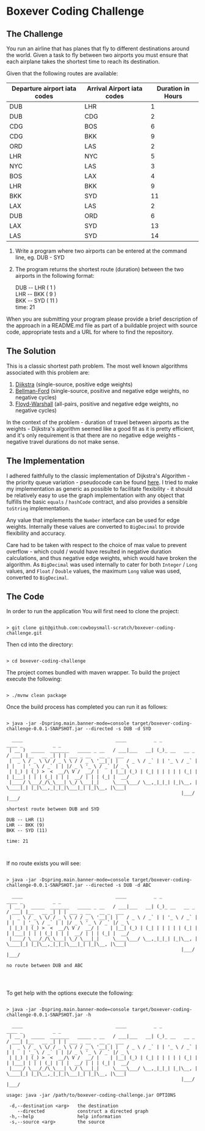 
# Boxever Coding Challenge



## The Challenge


You run an airline that has planes that fly to different destinations around the world. Given a
task to fly between two airports you must ensure that each airplane takes the shortest time
to reach its destination.


Given that the following routes are available:


| Departure airport iata codes | Arrival Airport iata codes | Duration in Hours |
| ---------------------------- | -------------------------- | ----------------- |
| DUB                          | LHR                        | 1                 |
| DUB                          | CDG                        | 2                 |
| CDG                          | BOS                        | 6                 |
| CDG                          | BKK                        | 9                 |
| ORD                          | LAS                        | 2                 |
| LHR                          | NYC                        | 5                 |
| NYC                          | LAS                        | 3                 |
| BOS                          | LAX                        | 4                 |
| LHR                          | BKK                        | 9                 |
| BKK                          | SYD                        | 11                |
| LAX                          | LAS                        | 2                 |
| DUB                          | ORD                        | 6                 |
| LAX                          | SYD                        | 13                |
| LAS                          | SYD                        | 14                |




1. Write a program where two airports can be entered at the command line, eg. DUB - SYD  


2. The program returns the shortest route (duration) between the two airports in the following format:  


   DUB -- LHR ( 1 )  
   LHR -- BKK ( 9 )  
   BKK -- SYD ( 11 )  
   time: 21


When you are submitting your program please provide a brief description of the approach in a 
README.md file as part of a buildable project with source code, appropriate tests and a URL 
for where to find the repository.



## The Solution

This is a classic shortest path problem. The most well known algorithms associated with this 
problem are:


1. [Dijkstra](https://en.wikipedia.org/wiki/Dijkstra%27s_algorithm) (single-source, positive edge weights)
2. [Bellman-Ford](https://en.wikipedia.org/wiki/Bellman%E2%80%93Ford_algorithm) (single-source, positive and negative edge weights, no negative cycles)
3. [Floyd-Warshall](https://en.wikipedia.org/wiki/Floyd%E2%80%93Warshall_algorithm) (all-pairs, positive and negative edge weights, no negative cycles)


In the context of the problem - duration of travel between airports as the weights - 
Dijkstra's algorithm seemed like a good fit as it is pretty efficient, and it's only 
requirement is that there are no negative edge weights - negative travel durations do 
not make sense. 



## The Implementation

I adhered faithfully to the classic implementation of Dijkstra's Algorithm - the priority queue 
variation - pseudocode can be found [here](https://en.wikipedia.org/wiki/Dijkstra%27s_algorithm#Using_a_priority_queue). 
I tried to make my implementation as generic as possible to facilitate flexibility - 
it should be relatively easy to use the graph implementation with any object that fulfills the 
basic `equals` / `hashCode` contract, and also provides a sensible `toString` implementation.


Any value that implements the `Number` interface can be used for edge weights. Internally these 
values are converted to `BigDecimal` to provide flexibility and accuracy.


Care had to be taken with respect to the choice of max value to prevent overflow - which could 
/ would have resulted in negative duration calculations, and thus negative edge weights, which 
would have broken the algorithm. As `BigDecimal` was used internally to cater for both 
`Integer` / `Long` values, and `Float` / `Double` values, the maximum `Long` value was used, converted to 
`BigDecimal`.



## The Code

In order to run the application You will first need to clone the project:


```shell

> git clone git@github.com:cowboysmall-scratch/boxever-coding-challenge.git  

```


Then cd into the directory:


```shell

> cd boxever-coding-challenge

```


The project comes bundled with maven wrapper. To build the project execute the following:


```shell

> ./mvnw clean package

```


Once the build process has completed you can run it as follows:


```shell

> java -jar -Dspring.main.banner-mode=console target/boxever-coding-challenge-0.0.1-SNAPSHOT.jar --directed -s DUB -d SYD 

  ____                                  ____          _ _                ____ _           _ _
 | __ )  _____  _______   _____ _ __   / ___|___   __| (_)_ __   __ _   / ___| |__   __ _| | | ___ _ __   __ _  ___
 |  _ \ / _ \ \/ / _ \ \ / / _ \ '__| | |   / _ \ / _` | | '_ \ / _` | | |   | '_ \ / _` | | |/ _ \ '_ \ / _` |/ _ \
 | |_) | (_) >  <  __/\ V /  __/ |    | |__| (_) | (_| | | | | | (_| | | |___| | | | (_| | | |  __/ | | | (_| |  __/
 |____/ \___/_/\_\___| \_/ \___|_|     \____\___/ \__,_|_|_| |_|\__, |  \____|_| |_|\__,_|_|_|\___|_| |_|\__, |\___|
                                                                |___/                                    |___/

shortest route between DUB and SYD

DUB -- LHR (1)
LHR -- BKK (9)
BKK -- SYD (11)

time: 21



```

If no route exists you will see:


```shell

> java -jar -Dspring.main.banner-mode=console target/boxever-coding-challenge-0.0.1-SNAPSHOT.jar --directed -s DUB -d ABC 

  ____                                  ____          _ _                ____ _           _ _
 | __ )  _____  _______   _____ _ __   / ___|___   __| (_)_ __   __ _   / ___| |__   __ _| | | ___ _ __   __ _  ___
 |  _ \ / _ \ \/ / _ \ \ / / _ \ '__| | |   / _ \ / _` | | '_ \ / _` | | |   | '_ \ / _` | | |/ _ \ '_ \ / _` |/ _ \
 | |_) | (_) >  <  __/\ V /  __/ |    | |__| (_) | (_| | | | | | (_| | | |___| | | | (_| | | |  __/ | | | (_| |  __/
 |____/ \___/_/\_\___| \_/ \___|_|     \____\___/ \__,_|_|_| |_|\__, |  \____|_| |_|\__,_|_|_|\___|_| |_|\__, |\___|
                                                                |___/                                    |___/

no route between DUB and ABC




```


To get help with the options execute the following:

```shell

> java -jar -Dspring.main.banner-mode=console target/boxever-coding-challenge-0.0.1-SNAPSHOT.jar -h 

  ____                                  ____          _ _                ____ _           _ _
 | __ )  _____  _______   _____ _ __   / ___|___   __| (_)_ __   __ _   / ___| |__   __ _| | | ___ _ __   __ _  ___
 |  _ \ / _ \ \/ / _ \ \ / / _ \ '__| | |   / _ \ / _` | | '_ \ / _` | | |   | '_ \ / _` | | |/ _ \ '_ \ / _` |/ _ \
 | |_) | (_) >  <  __/\ V /  __/ |    | |__| (_) | (_| | | | | | (_| | | |___| | | | (_| | | |  __/ | | | (_| |  __/
 |____/ \___/_/\_\___| \_/ \___|_|     \____\___/ \__,_|_|_| |_|\__, |  \____|_| |_|\__,_|_|_|\___|_| |_|\__, |\___|
                                                                |___/                                    |___/

usage: java -jar /path/to/boxever-coding-challenge.jar OPTIONS

 -d,--destination <arg>   the destination
    --directed            construct a directed graph
 -h,--help                help information
 -s,--source <arg>        the source



```
